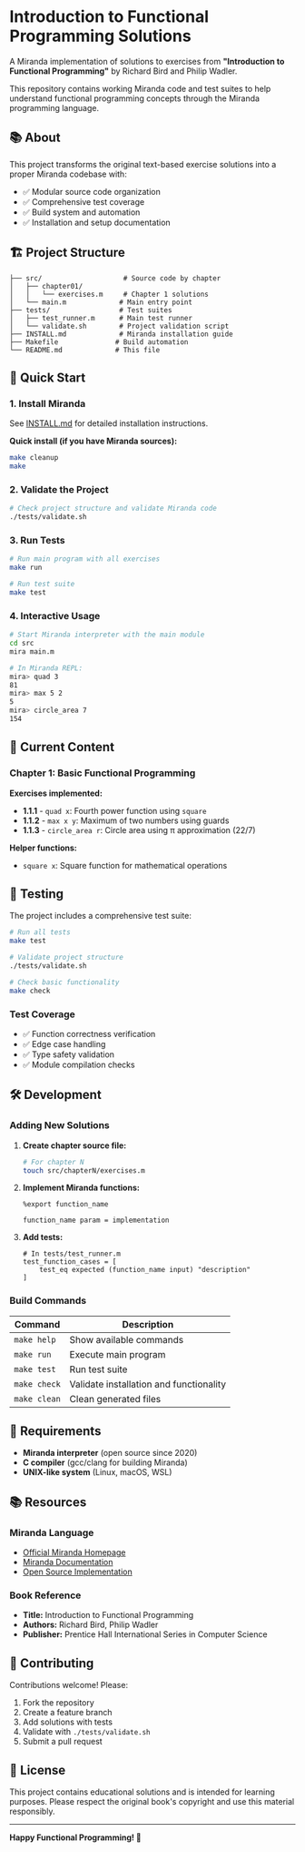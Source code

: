 # Introduction to Functional Programming Solutions

A Miranda implementation of solutions to exercises from **"Introduction to Functional Programming"** by Richard Bird and Philip Wadler.

This repository contains working Miranda code and test suites to help understand functional programming concepts through the Miranda programming language.

## 📚 About

This project transforms the original text-based exercise solutions into a proper Miranda codebase with:

- ✅ Modular source code organization
- ✅ Comprehensive test coverage
- ✅ Build system and automation
- ✅ Installation and setup documentation

## 🏗️ Project Structure

```
├── src/                    # Source code by chapter
│   ├── chapter01/
│   │   └── exercises.m     # Chapter 1 solutions
│   └── main.m             # Main entry point
├── tests/                 # Test suites
│   ├── test_runner.m      # Main test runner
│   └── validate.sh        # Project validation script
├── INSTALL.md             # Miranda installation guide
├── Makefile              # Build automation
└── README.md             # This file
```

## 🚀 Quick Start

### 1. Install Miranda

See [INSTALL.md](INSTALL.md) for detailed installation instructions.

**Quick install (if you have Miranda sources):**
```bash
make cleanup
make
```

### 2. Validate the Project

```bash
# Check project structure and validate Miranda code
./tests/validate.sh
```

### 3. Run Tests

```bash
# Run main program with all exercises
make run

# Run test suite
make test
```

### 4. Interactive Usage

```bash
# Start Miranda interpreter with the main module
cd src
mira main.m

# In Miranda REPL:
mira> quad 3
81
mira> max 5 2
5
mira> circle_area 7
154
```

## 📖 Current Content

### Chapter 1: Basic Functional Programming

**Exercises implemented:**
- **1.1.1** - `quad x`: Fourth power function using `square`
- **1.1.2** - `max x y`: Maximum of two numbers using guards
- **1.1.3** - `circle_area r`: Circle area using π approximation (22/7)

**Helper functions:**
- `square x`: Square function for mathematical operations

## 🧪 Testing

The project includes a comprehensive test suite:

```bash
# Run all tests
make test

# Validate project structure
./tests/validate.sh

# Check basic functionality
make check
```

### Test Coverage
- ✅ Function correctness verification
- ✅ Edge case handling
- ✅ Type safety validation
- ✅ Module compilation checks

## 🛠️ Development

### Adding New Solutions

1. **Create chapter source file:**
   ```bash
   # For chapter N
   touch src/chapterN/exercises.m
   ```

2. **Implement Miranda functions:**
   ```miranda
   %export function_name

   function_name param = implementation
   ```

3. **Add tests:**
   ```miranda
   # In tests/test_runner.m
   test_function_cases = [
       test_eq expected (function_name input) "description"
   ]
   ```

### Build Commands

| Command | Description |
|---------|-------------|
| `make help` | Show available commands |
| `make run` | Execute main program |
| `make test` | Run test suite |
| `make check` | Validate installation and functionality |
| `make clean` | Clean generated files |

## 🔧 Requirements

- **Miranda interpreter** (open source since 2020)
- **C compiler** (gcc/clang for building Miranda)
- **UNIX-like system** (Linux, macOS, WSL)

## 📚 Resources

### Miranda Language
- [Official Miranda Homepage](http://miranda.org.uk/)
- [Miranda Documentation](https://github.com/garrett-may/miranda-documentation)
- [Open Source Implementation](https://github.com/ncihnegn/miranda)

### Book Reference
- **Title:** Introduction to Functional Programming
- **Authors:** Richard Bird, Philip Wadler
- **Publisher:** Prentice Hall International Series in Computer Science

## 🤝 Contributing

Contributions welcome! Please:

1. Fork the repository
2. Create a feature branch
3. Add solutions with tests
4. Validate with `./tests/validate.sh`
5. Submit a pull request

## 📄 License

This project contains educational solutions and is intended for learning purposes. Please respect the original book's copyright and use this material responsibly.

---

**Happy Functional Programming! 🎉**
